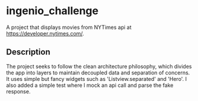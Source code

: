 # ingenio_challenge

A project that displays movies from NYTimes api at https://developer.nytimes.com/.

## Description

The project seeks to follow the clean architecture philosophy, which divides the app into layers to maintain decoupled data and separation of concerns. It uses simple but fancy widgets such as 'Listview.separated' and 'Hero'. I also added a simple test where I mock an api call and parse the fake response.
